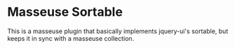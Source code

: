 # Masseuse Sortable

This is a masseuse plugin that basically implements jquery-ui's sortable, but keeps it in sync with a masseuse collection.
